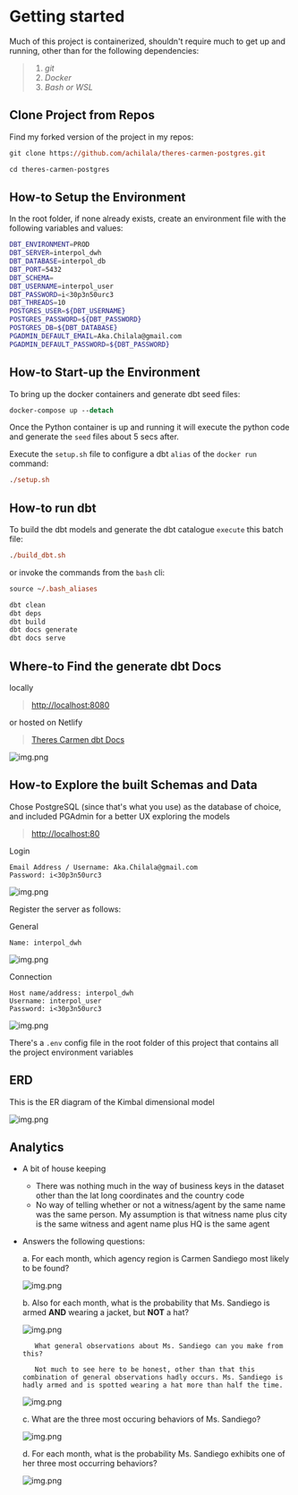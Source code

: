 # Getting started
Much of this project is containerized, shouldn't require much to get up and running, other than for the following dependencies:

> 1. _git_
> 2. _Docker_
> 2. _Bash or WSL_

## Clone Project from Repos
Find my forked version of the project in my repos:
```ps
git clone https://github.com/achilala/theres-carmen-postgres.git

cd theres-carmen-postgres
```

## How-to Setup the Environment
In the root folder, if none already exists, create an environment file with the following variables and values:
```sh
DBT_ENVIRONMENT=PROD
DBT_SERVER=interpol_dwh
DBT_DATABASE=interpol_db
DBT_PORT=5432
DBT_SCHEMA=
DBT_USERNAME=interpol_user
DBT_PASSWORD=i<30p3n50urc3
DBT_THREADS=10
POSTGRES_USER=${DBT_USERNAME}
POSTGRES_PASSWORD=${DBT_PASSWORD}
POSTGRES_DB=${DBT_DATABASE}
PGADMIN_DEFAULT_EMAIL=Aka.Chilala@gmail.com
PGADMIN_DEFAULT_PASSWORD=${DBT_PASSWORD}
```

## How-to Start-up the Environment
To bring up the docker containers and generate dbt seed files:
```ps
docker-compose up --detach
```
Once the Python container is up and running it will execute the python code and generate the `seed` files about 5 secs after.

Execute the `setup.sh` file to configure a dbt `alias` of the `docker run` command:
```ps
./setup.sh
```

## How-to run dbt
To build the dbt models and generate the dbt catalogue `execute` this batch file:
```ps
./build_dbt.sh
```

or invoke the commands from the `bash` cli:

```ps
source ~/.bash_aliases

dbt clean
dbt deps
dbt build
dbt docs generate
dbt docs serve
```

## Where-to Find the generate dbt Docs
locally
> [http://localhost:8080](http://localhost:8080)

or hosted on Netlify
> [Theres Carmen dbt Docs](https://theres-carmen-dbt-docs.netlify.app)

![img.png](docs/dbt_docs.PNG)


## How-to Explore the built Schemas and Data
Chose PostgreSQL (since that's what you use) as the database of choice, and included PGAdmin for a better UX exploring the models
> [http://localhost:80](http://localhost:80)

Login
```
Email Address / Username: Aka.Chilala@gmail.com
Password: i<30p3n50urc3
```
![img.png](docs/pgadmin4_login.PNG)

Register the server as follows:

General
```
Name: interpol_dwh
```
![img.png](docs/pgadmin4_register_server_general.PNG)

Connection
```
Host name/address: interpol_dwh
Username: interpol_user
Password: i<30p3n50urc3
```
![img.png](docs/pgadmin4_register_server_connection.PNG)

There's a `.env` config file in the root folder of this project that contains all the project environment variables

## ERD
This is the ER diagram of the Kimbal dimensional model

![img.png](docs/erd.PNG)

## Analytics

* A bit of house keeping
     - There was nothing much in the way of business keys in the dataset other than the lat long coordinates and the country code
     - No way of telling whether or not a witness/agent by the same name was the same person. My assumption is that witness name plus city is the same witness and agent name plus HQ is the same agent

* Answers the following questions:

    a. For each month, which agency region is Carmen Sandiego most likely to be found?
    
    ![img.png](docs/question_a_results.PNG)

    b. Also for each month, what is the probability that Ms. Sandiego is armed __AND__ wearing a jacket, but __NOT__ a hat?
    
    ![img.png](docs/question_b_results.PNG)

         What general observations about Ms. Sandiego can you make from this?

         Not much to see here to be honest, other than that this combination of general observations hadly occurs. Ms. Sandiego is hadly armed and is spotted wearing a hat more than half the time.

    ![img.png](docs/general_observation_stats.PNG)

    c. What are the three most occuring behaviors of Ms. Sandiego?

    ![img.png](docs/question_c_results.PNG)

    d. For each month, what is the probability Ms. Sandiego exhibits one of her three most occurring behaviors?
    
    ![img.png](docs/question_d_results.PNG)